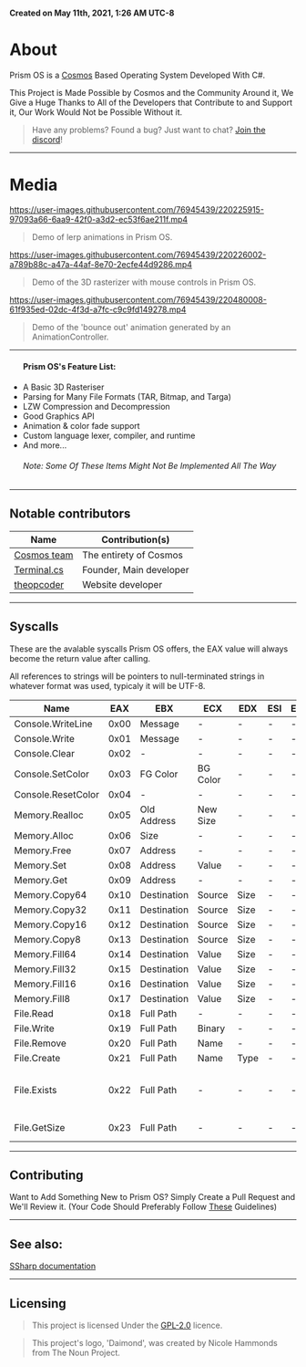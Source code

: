 
<h4>Created on May 11th, 2021, 1:26 AM UTC-8</h4>

# About
Prism OS is a [Cosmos](https://github.com/CosmosOS/Cosmos) Based Operating System Developed With C#.

This Project is Made Possible by Cosmos and the Community Around it, We Give a Huge Thanks to All of the Developers that Contribute to and Support it, Our Work Would Not be Possible Without it.

>Have any problems? Found a bug? Just want to chat? [Join the discord](https://discord.gg/DdERgtGmF6)!

<hr/>

# Media
https://user-images.githubusercontent.com/76945439/220225915-97093a66-6aa9-42f0-a3d2-ec53f6ae211f.mp4

> Demo of lerp animations in  Prism OS.

https://user-images.githubusercontent.com/76945439/220226002-a789b88c-a47a-44af-8e70-2ecfe44d9286.mp4

> Demo of the 3D rasterizer with mouse controls in Prism OS.

https://user-images.githubusercontent.com/76945439/220480008-61f935ed-02dc-4f3d-a7fc-c9c9fd149278.mp4

> Demo of the 'bounce out' animation generated by an AnimationController.

<hr/>

<ul>
<h4>Prism OS's Feature List:</h4>
    <li>A Basic 3D Rasteriser</li>
    <li>Parsing for Many File Formats (TAR, Bitmap, and Targa)</li>
    <li>LZW Compression and Decompression</li>
    <li>Good Graphics API</li>
    <li>Animation & color fade support</li>
    <li>Custom language lexer, compiler, and runtime</li>
    <li>And more...</li>
    <h6>Note: Some Of These Items Might Not Be Implemented All The Way</h6>
</ul>

<hr/>

## Notable contributors
| Name                                                  | Contribution(s)              |
|-------------------------------------------------------|------------------------------|
| [Cosmos team](https://github.com/CosmosOS/Cosmos)     | The entirety of Cosmos       |
| [Terminal.cs](https://github.com/terminal-cs)         | Founder, Main developer      |
| [theopcoder](https://github.com/theopcoder)           | Website developer            |

<hr/>

## Syscalls

These are the avalable syscalls Prism OS offers, the EAX value will always become the return value after calling.

All references to strings will be pointers to null-terminated strings in whatever format was used, typicaly it will be UTF-8.

| Name                | EAX  | EBX          | ECX      | EDX  | ESI | EDI | Returns                         |
|---------------------|------|--------------|----------|------|-----|-----|---------------------------------|
| Console.WriteLine   | 0x00 | Message      | -        | -    | -   | -   | -                               |
| Console.Write       | 0x01 | Message      | -        | -    | -   | -   | -                               |
| Console.Clear       | 0x02 | -            | -        | -    | -   | -   | -                               |
| Console.SetColor    | 0x03 | FG Color     | BG Color | -    | -   | -   | -                               |
| Console.ResetColor  | 0x04 | -            | -        | -    | -   | -   | -                               |
| Memory.Realloc      | 0x05 | Old Address  | New Size | -    | -   | -   | New Address                     |
| Memory.Alloc        | 0x06 | Size         | -        | -    | -   | -   | Address                         |
| Memory.Free         | 0x07 | Address      | -        | -    | -   | -   | -                               |
| Memory.Set          | 0x08 | Address      | Value    | -    | -   | -   | -                               |
| Memory.Get          | 0x09 | Address      | -        | -    | -   | -   | Value                           |
| Memory.Copy64       | 0x10 | Destination  | Source   | Size | -   | -   | -                               |
| Memory.Copy32       | 0x11 | Destination  | Source   | Size | -   | -   | -                               |
| Memory.Copy16       | 0x12 | Destination  | Source   | Size | -   | -   | -                               |
| Memory.Copy8        | 0x13 | Destination  | Source   | Size | -   | -   | -                               |
| Memory.Fill64       | 0x14 | Destination  | Value    | Size | -   | -   | -                               |
| Memory.Fill32       | 0x15 | Destination  | Value    | Size | -   | -   | -                               |
| Memory.Fill16       | 0x16 | Destination  | Value    | Size | -   | -   | -                               |
| Memory.Fill8        | 0x17 | Destination  | Value    | Size | -   | -   | -                               |
| File.Read           | 0x18 | Full Path    | -        | -    | -   | -   | Binary                          |
| File.Write          | 0x19 | Full Path    | Binary   | -    | -   | -   | -                               |
| File.Remove         | 0x20 | Full Path    | Name     | -    | -   | -   | -                               |
| File.Create         | 0x21 | Full Path    | Name     | Type | -   | -   | -                               |
| File.Exists         | 0x22 | Full Path    | -        | -    | -   | -   | 0 = False, 1 = File, 2 = Folder |
| File.GetSize        | 0x23 | Full Path    | -        | -    | -   | -   | Size of the file                |

<hr/>

## Contributing

Want to Add Something New to Prism OS? Simply Create a Pull Request and We'll Review it. (Your Code Should Preferably Follow [These](https://github.com/Project-Prism/Prism-OS/blob/main/CONTRIBUTING.md) Guidelines)

<hr/>

## See also:
[SSharp documentation](https://github.com/Project-Prism/Prism-OS/tree/main/PrismRuntime/SSharp/README.md)

<hr/>

## Licensing

> This project is licensed Under the [GPL-2.0](https://github.com/Project-Prism/Prism-OS/blob/main/LICENSE) licence.

> This project's logo, 'Daimond', was created by Nicole Hammonds from The Noun Project.
